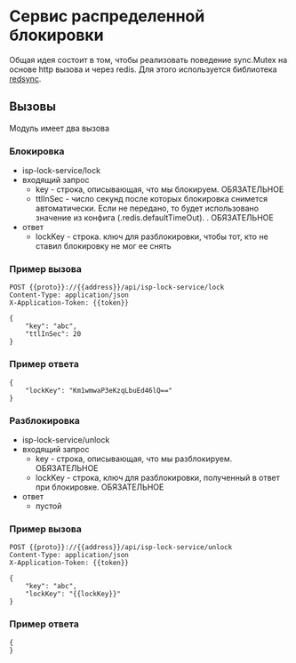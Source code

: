 # Сервис распределенной блокировки

Общая идея состоит в том, чтобы реализовать поведение sync.Mutex на основе http вызова и через redis. Для этого используется библиотека [redsync](github.com/go-redsync/redsync). 

## Вызовы

Модуль имеет два вызова


### Блокировка 

- isp-lock-service/lock
- входящий запрос
  - key - строка, описывающая, что мы блокируем. ОБЯЗАТЕЛЬНОЕ
  - ttlInSec - число секунд после которых блокировка снимется автоматически. Если не передано, то будет использовано значение из конфига (.redis.defaultTimeOut). . ОБЯЗАТЕЛЬНОЕ
- ответ
  - lockKey - строка. ключ для разблокировки, чтобы тот, кто не ставил блокировку не мог ее снять 

### Пример вызова

```
POST {{proto}}://{{address}}/api/isp-lock-service/lock
Content-Type: application/json
X-Application-Token: {{token}}

{
    "key": "abc",
    "ttlInSec": 20
}
```

### Пример ответа

```
{
    "lockKey": "Km1wmwaP3eKzqLbuEd46lQ=="
}
```

### Разблокировка

- isp-lock-service/unlock
- входящий запрос
    - key - строка, описывающая, что мы разблокируем. ОБЯЗАТЕЛЬНОЕ
    - lockKey - строка, ключ для разблокировки, полученный в ответ при блокировке. ОБЯЗАТЕЛЬНОЕ
- ответ
    - пустой

### Пример вызова

```
POST {{proto}}://{{address}}/api/isp-lock-service/unlock
Content-Type: application/json
X-Application-Token: {{token}}

{
    "key": "abc",
    "lockKey": "{{lockKey}}"
}
```

### Пример ответа

```
{
}
```

